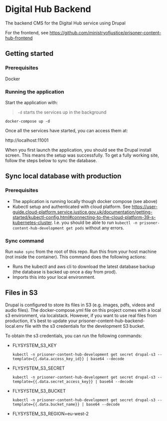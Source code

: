 # Digital Hub Backend

The backend CMS for the Digital Hub service using Drupal

For the frontend, see https://github.com/ministryofjustice/prisoner-content-hub-frontend

## Getting started

### Prerequisites
Docker

### Running the application
Start the application with:

>`-d` starts the services up in the background

```
docker-compose up -d
```

Once all the services have started, you can access them at:

http://localhost:11001

When you first launch the application, you should see the Drupal install screen.
This means the setup was successfully.  To get a fully working site, follow the steps below to sync the database.

## Sync local database with production

### Prerequisites
- The application is running locally though docker compose (see above)
- Kubectl setup and authenticated with cloud platform.
  See https://user-guide.cloud-platform.service.justice.gov.uk/documentation/getting-started/kubectl-config.html#connecting-to-the-cloud-platform-39-s-kubernetes-cluster.
  I.e. you should be able to run `kubectl -n prisoner-content-hub-development get pods` without any errors.

### Sync command
Run `make sync` from the root of this repo.  Run this from your host machine (not inside the container).
This command does the following actions:
- Runs the kubectl and aws cli to download the latest database backup (the database is backed up once a day from prod).
- Imports this into your local environment.

## Files in S3
Drupal is configured to store its files in S3 (e.g. images, pdfs, videos and audio files).
The docker-compose.yml file on this project comes with a local s3 environment, via localstack.
However, if you want to use real files from production, it's best to update your prisoner-content-hub-backend-local.env
file with the s3 credentials for the development S3 bucket.

To obtain the s3 credentials, you can run the following commands:
- FLYSYSTEM_S3_KEY

  `kubectl -n prisoner-content-hub-development get secret drupal-s3 --template={{.data.access_key_id}} | base64 --decode`
- FLYSYSTEM_S3_SECRET

  `kubectl -n prisoner-content-hub-development get secret drupal-s3 --template={{.data.secret_access_key}} | base64 --decode`
- FLYSYSTEM_S3_BUCKET

  `kubectl -n prisoner-content-hub-development get secret drupal-s3 --template={{.data.bucket_name}} | base64 --decode`
- FLYSYSTEM_S3_REGION=eu-west-2
